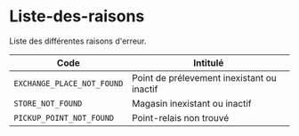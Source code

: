 # Liste-des-raisons

Liste des différentes raisons d'erreur. 

Code | Intitulé
---------|----------
 `EXCHANGE_PLACE_NOT_FOUND`| Point de prélevement inexistant ou inactif
 `STORE_NOT_FOUND`| Magasin inexistant ou inactif
 `PICKUP_POINT_NOT_FOUND`| Point-relais non trouvé
